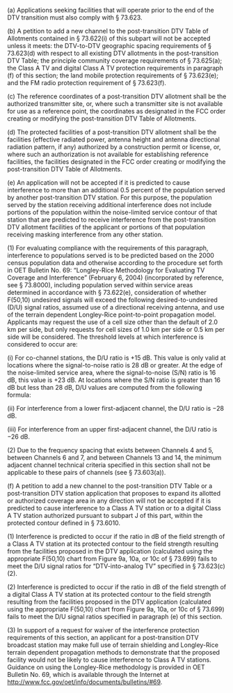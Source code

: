 (a) Applications seeking facilities that will operate prior to the end of the DTV transition must also comply with § 73.623.

(b) A petition to add a new channel to the post-transition DTV Table of Allotments contained in § 73.622(i) of this subpart will not be accepted unless it meets: the DTV-to-DTV geographic spacing requirements of § 73.623(d) with respect to all existing DTV allotments in the post-transition DTV Table; the principle community coverage requirements of § 73.625(a); the Class A TV and digital Class A TV protection requirements in paragraph (f) of this section; the land mobile protection requirements of § 73.623(e); and the FM radio protection requirement of § 73.623(f).

(c) The reference coordinates of a post-transition DTV allotment shall be the authorized transmitter site, or, where such a transmitter site is not available for use as a reference point, the coordinates as designated in the FCC order creating or modifying the post-transition DTV Table of Allotments.

(d) The protected facilities of a post-transition DTV allotment shall be the facilities (effective radiated power, antenna height and antenna directional radiation pattern, if any) authorized by a construction permit or license, or, where such an authorization is not available for establishing reference facilities, the facilities designated in the FCC order creating or modifying the post-transition DTV Table of Allotments.

(e) An application will not be accepted if it is predicted to cause interference to more than an additional 0.5 percent of the population served by another post-transition DTV station. For this purpose, the population served by the station receiving additional interference does not include portions of the population within the noise-limited service contour of that station that are predicted to receive interference from the post-transition DTV allotment facilities of the applicant or portions of that population receiving masking interference from any other station.

(1) For evaluating compliance with the requirements of this paragraph, interference to populations served is to be predicted based on the 2000 census population data and otherwise according to the procedure set forth in OET Bulletin No. 69: “Longley-Rice Methodology for Evaluating TV Coverage and Interference” (February 6, 2004) (incorporated by reference, see § 73.8000), including population served within service areas determined in accordance with § 73.622(e), consideration of whether F(50,10) undesired signals will exceed the following desired-to-undesired (D/U) signal ratios, assumed use of a directional receiving antenna, and use of the terrain dependent Longley-Rice point-to-point propagation model. Applicants may request the use of a cell size other than the default of 2.0 km per side, but only requests for cell sizes of 1.0 km per side or 0.5 km per side will be considered. The threshold levels at which interference is considered to occur are:

(i) For co-channel stations, the D/U ratio is +15 dB. This value is only valid at locations where the signal-to-noise ratio is 28 dB or greater. At the edge of the noise-limited service area, where the signal-to-noise (S/N) ratio is 16 dB, this value is +23 dB. At locations where the S/N ratio is greater than 16 dB but less than 28 dB, D/U values are computed from the following formula:
              

(ii) For interference from a lower first-adjacent channel, the D/U ratio is −28 dB.

(iii) For interference from an upper first-adjacent channel, the D/U ratio is −26 dB.

(2) Due to the frequency spacing that exists between Channels 4 and 5, between Channels 6 and 7, and between Channels 13 and 14, the minimum adjacent channel technical criteria specified in this section shall not be applicable to these pairs of channels (see § 73.603(a)).

(f) A petition to add a new channel to the post-transition DTV Table or a post-transition DTV station application that proposes to expand its allotted or authorized coverage area in any direction will not be accepted if it is predicted to cause interference to a Class A TV station or to a digital Class A TV station authorized pursuant to subpart J of this part, within the protected contour defined in § 73.6010.

(1) Interference is predicted to occur if the ratio in dB of the field strength of a Class A TV station at its protected contour to the field strength resulting from the facilities proposed in the DTV application (calculated using the appropriate F(50,10) chart from Figure 9a, 10a, or 10c of § 73.699) fails to meet the D/U signal ratios for “DTV-into-analog TV” specified in § 73.623(c)(2).

(2) Interference is predicted to occur if the ratio in dB of the field strength of a digital Class A TV station at its protected contour to the field strength resulting from the facilities proposed in the DTV application (calculated using the appropriate F(50,10) chart from Figure 9a, 10a, or 10c of § 73.699) fails to meet the D/U signal ratios specified in paragraph (e) of this section.

(3) In support of a request for waiver of the interference protection requirements of this section, an applicant for a post-transition DTV broadcast station may make full use of terrain shielding and Longley-Rice terrain dependent propagation methods to demonstrate that the proposed facility would not be likely to cause interference to Class A TV stations. Guidance on using the Longley-Rice methodology is provided in OET Bulletin No. 69, which is available through the Internet at http://www.fcc.gov/oet/info/documents/bulletins/#69.
              

